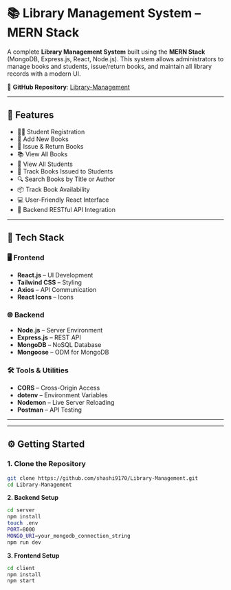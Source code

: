 # 📚 Library Management System – MERN Stack

A complete **Library Management System** built using the **MERN Stack** (MongoDB, Express.js, React, Node.js). This system allows administrators to manage books and students, issue/return books, and maintain all library records with a modern UI.

🔗 **GitHub Repository**: [Library-Management](https://github.com/shashi9170/Library-Management)

---

## 🚀 Features

- 🧑‍🎓 Student Registration
- 📘 Add New Books
- 🔄 Issue & Return Books
- 📚 View All Books
- 🧾 View All Students
- 📌 Track Books Issued to Students
- 🔍 Search Books by Title or Author
- 📦 Track Book Availability
- 💻 User-Friendly React Interface
- 🔐 Backend RESTful API Integration

---

## 🧰 Tech Stack

### 🖥️ Frontend
- **React.js** – UI Development
- **Tailwind CSS** – Styling
- **Axios** – API Communication
- **React Icons** – Icons

### 🌐 Backend
- **Node.js** – Server Environment
- **Express.js** – REST API
- **MongoDB** – NoSQL Database
- **Mongoose** – ODM for MongoDB

### 🛠️ Tools & Utilities
- **CORS** – Cross-Origin Access
- **dotenv** – Environment Variables
- **Nodemon** – Live Server Reloading
- **Postman** – API Testing

---


---

## ⚙️ Getting Started

### 1. Clone the Repository
```bash
git clone https://github.com/shashi9170/Library-Management.git
cd Library-Management
```

**2. Backend Setup**
```bash
cd server
npm install
touch .env
PORT=8000
MONGO_URI=your_mongodb_connection_string
npm run dev
```

**3. Frontend Setup**
```bash
cd client
npm install
npm start
```
